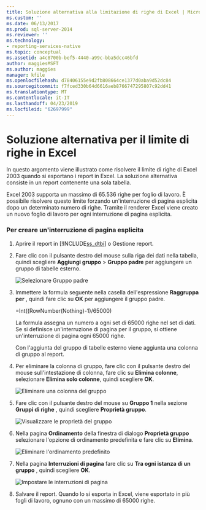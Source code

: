 ```yaml
---
title: Soluzione alternativa alla limitazione di righe di Excel | Microsoft Docs
ms.custom: ''
ms.date: 06/13/2017
ms.prod: sql-server-2014
ms.reviewer: ''
ms.technology:
- reporting-services-native
ms.topic: conceptual
ms.assetid: a4c8700b-bef5-4440-a99c-bba5dcc46bfd
author: maggiesMSFT
ms.author: maggies
manager: kfile
ms.openlocfilehash: d78406155e9d2fb808664ce1377d0aba9d52dc84
ms.sourcegitcommit: f7fced330b64d6616aeb8766747295807c92dd41
ms.translationtype: MT
ms.contentlocale: it-IT
ms.lasthandoff: 04/23/2019
ms.locfileid: "62697999"
---
```

# <a name="work-around-the-excel-row-limitation"></a>Soluzione alternativa per il limite di righe in Excel
  In questo argomento viene illustrato come risolvere il limite di righe di Excel 2003 quando si esportano i report in Excel. La soluzione alternativa consiste in un report contenente una sola tabella.  
  
 Excel 2003 supporta un massimo di 65.536 righe per foglio di lavoro. È possibile risolvere questo limite forzando un'interruzione di pagina esplicita dopo un determinato numero di righe. Tramite il renderer Excel viene creato un nuovo foglio di lavoro per ogni interruzione di pagina esplicita.  
  
### <a name="to-create-an-explicit-page-break"></a>Per creare un'interruzione di pagina esplicita  
  
1.  Aprire il report in [!INCLUDE[ss_dtbi](../../includes/ss-dtbi-md.md)] o Gestione report.  
  
2.  Fare clic con il pulsante destro del mouse sulla riga dei dati nella tabella, quindi scegliere **Aggiungi gruppo** > **Gruppo padre** per aggiungere un gruppo di tabelle esterno.  
  
     ![Selezionare Gruppo padre](../media/datarow-selectparentgroup.png "Selezionare Gruppo padre")  
  
3.  Immettere la formula seguente nella casella dell'espressione **Raggruppa per** , quindi fare clic su **OK** per aggiungere il gruppo padre.  
  
     =Int((RowNumber(Nothing)-1)/65000)  
  
     La formula assegna un numero a ogni set di 65000 righe nel set di dati. Se si definisce un'interruzione di pagina per il gruppo, si ottiene un'interruzione di pagina ogni 65000 righe.  
  
     Con l'aggiunta del gruppo di tabelle esterno viene aggiunta una colonna di gruppo al report.  
  
4.  Per eliminare la colonna di gruppo, fare clic con il pulsante destro del mouse sull'intestazione di colonna, fare clic su **Elimina colonne**, selezionare **Elimina solo colonne**, quindi scegliere **OK**.  
  
     ![Eliminare una colonna del gruppo](../media/groupcolumn-delete-updated.png "Eliminare una colonna del gruppo")  
  
5.  Fare clic con il pulsante destro del mouse su **Gruppo 1** nella sezione **Gruppi di righe** , quindi scegliere **Proprietà gruppo**.  
  
     ![Visualizzare le proprietà del gruppo](../media/groupproperties-updated.png "Visualizzare le proprietà del gruppo")  
  
6.  Nella pagina **Ordinamento** della finestra di dialogo **Proprietà gruppo** selezionare l'opzione di ordinamento predefinita e fare clic su **Elimina**.  
  
     ![Eliminare l'ordinamento predefinito](../media/groupproperties-sorting-updated.png "Eliminare l'ordinamento predefinito")  
  
7.  Nella pagina **Interruzioni di pagina** fare clic su **Tra ogni istanza di un gruppo** , quindi scegliere **OK**.  
  
     ![Impostare le interruzioni di pagina](../media/groupproperties-pagebreaks-updated.png "Impostare le interruzioni di pagina")  
  
8.  Salvare il report. Quando lo si esporta in Excel, viene esportato in più fogli di lavoro, ognuno con un massimo di 65000 righe.  
  
  

